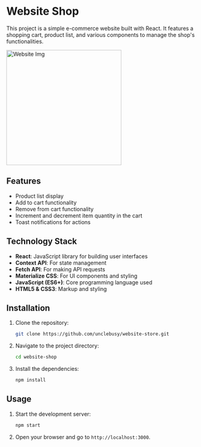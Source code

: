 # Website Shop

This project is a simple e-commerce website built with React. It features a shopping cart, product list, and various components to manage the shop's functionalities.

<img src="https://i.ibb.co/rZXsRDp/My-Collages-1.jpg" alt="Website Img" height="300">




## Features

- Product list display
- Add to cart functionality
- Remove from cart functionality
- Increment and decrement item quantity in the cart
- Toast notifications for actions

## Technology Stack

- **React**: JavaScript library for building user interfaces
- **Context API**: For state management
- **Fetch API**: For making API requests
- **Materialize CSS**: For UI components and styling
- **JavaScript (ES6+)**: Core programming language used
- **HTML5 & CSS3**: Markup and styling

## Installation

1. Clone the repository:
    ```bash
    git clone https://github.com/unclebusy/website-store.git
    ```
2. Navigate to the project directory:
    ```bash
    cd website-shop
    ```
3. Install the dependencies:
    ```bash
    npm install
    ```

## Usage

1. Start the development server:
    ```bash
    npm start
    ```
2. Open your browser and go to `http://localhost:3000`.

